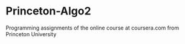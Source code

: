 Princeton-Algo2
================

Programming assignments of the online course at coursera.com from Princeton University
